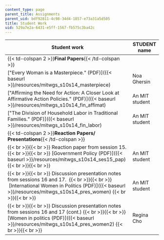 ```yaml
---
content_type: page
parent_title: Assignments
parent_uid: bdf92811-4c98-34d4-1857-e73a31a5d505
title: Student Work
uid: 529a7e2a-6431-e5ff-1567-fb575c3ba42c
---
```


| Student work | STUDENT name |
| --- | --- |
| {{< td-colspan 2 >}}**Final Papers**{{< /td-colspan >}} ||
| ["Every Woman is a Masterpiece." (PDF)]({{< baseurl >}}/resources/mitwgs_s10s14_masterpiece) | Noa Ghersin |
| ["Affirming the Need for Action: A Closer Look at Affirmative Action Policies." (PDF)]({{< baseurl >}}/resources/mitwgs_s10s14_fin_affimat) | An MIT student |
| ["The Division of Household Labor in Traditional Families." (PDF)]({{< baseurl >}}/resources/mitwgs_s10s14_fin_labor) | An MIT student |
| {{< td-colspan 2 >}}**Reaction Papers/ Presentations**{{< /td-colspan >}} ||
|  {{< br >}}{{< br >}} Reaction paper from session 15. {{< br >}}{{< br >}} [Government Policy (PDF)]({{< baseurl >}}/resources/mitwgs_s10s14_ses15_pap) {{< br >}}{{< br >}}  | An MIT student |
|  {{< br >}}{{< br >}} Discussion presentation notes from sessions 16 and 17.  {{< br >}}{{< br >}}  [International Women in Politics (PDF)]({{< baseurl >}}/resources/mitwgs_s10s14_pres_women) {{< br >}}{{< br >}}  | An MIT student |
|  {{< br >}}{{< br >}} Discussion presentation notes from sessions 16 and 17 (cont.) {{< br >}}{{< br >}} [Women in politics (PDF)]({{< baseurl >}}/resources/mitwgs_s10s14_pres_women2) {{< br >}}{{< br >}}  | Regina Cho